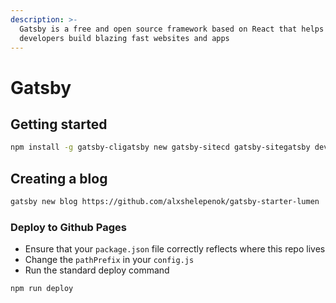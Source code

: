 ```yaml
---
description: >-
  Gatsby is a free and open source framework based on React that helps
  developers build blazing fast websites and apps
---
```


# Gatsby

## Getting started

```bash
npm install -g gatsby-cligatsby new gatsby-sitecd gatsby-sitegatsby develop
```

## Creating a blog

```bash
gatsby new blog https://github.com/alxshelepenok/gatsby-starter-lumen
```

### Deploy to Github Pages

* Ensure that your `package.json` file correctly reflects where this repo lives
* Change the `pathPrefix` in your `config.js`
* Run the standard deploy command

```bash
npm run deploy
```

